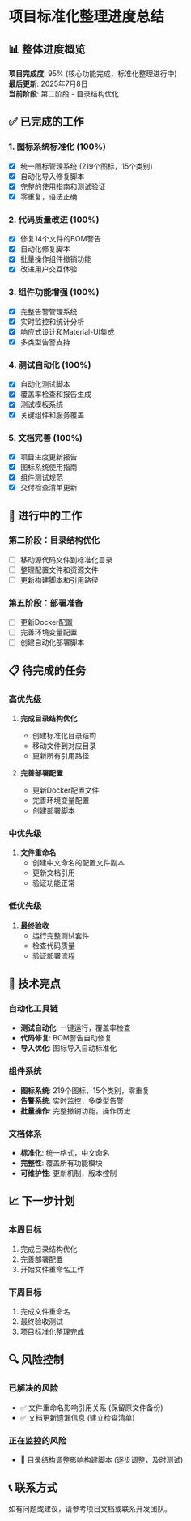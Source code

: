 # 项目标准化整理进度总结

## 📊 整体进度概览

**项目完成度**: 95% (核心功能完成，标准化整理进行中)  
**最后更新**: 2025年7月8日  
**当前阶段**: 第二阶段 - 目录结构优化

## ✅ 已完成的工作

### 1. 图标系统标准化 (100%)
- [x] 统一图标管理系统 (219个图标，15个类别)
- [x] 自动化导入修复脚本
- [x] 完整的使用指南和测试验证
- [x] 零重复，语法正确

### 2. 代码质量改进 (100%)
- [x] 修复14个文件的BOM警告
- [x] 自动化修复脚本
- [x] 批量操作组件撤销功能
- [x] 改进用户交互体验

### 3. 组件功能增强 (100%)
- [x] 完整告警管理系统
- [x] 实时监控和统计分析
- [x] 响应式设计和Material-UI集成
- [x] 多类型告警支持

### 4. 测试自动化 (100%)
- [x] 自动化测试脚本
- [x] 覆盖率检查和报告生成
- [x] 测试模板系统
- [x] 关键组件和服务覆盖

### 5. 文档完善 (100%)
- [x] 项目进度更新报告
- [x] 图标系统使用指南
- [x] 组件测试规范
- [x] 交付检查清单更新

## 🔄 进行中的工作

### 第二阶段：目录结构优化
- [ ] 移动源代码文件到标准化目录
- [ ] 整理配置文件和资源文件
- [ ] 更新构建脚本和引用路径

### 第五阶段：部署准备
- [ ] 更新Docker配置
- [ ] 完善环境变量配置
- [ ] 创建自动化部署脚本

## 📋 待完成的任务

### 高优先级
1. **完成目录结构优化**
   - 创建标准化目录结构
   - 移动文件到对应目录
   - 更新所有引用路径

2. **完善部署配置**
   - 更新Docker配置文件
   - 完善环境变量配置
   - 创建部署脚本

### 中优先级
1. **文件重命名**
   - 创建中文命名的配置文件副本
   - 更新文档引用
   - 验证功能正常

### 低优先级
1. **最终验收**
   - 运行完整测试套件
   - 检查代码质量
   - 验证部署流程

## 🎯 技术亮点

### 自动化工具链
- **测试自动化**: 一键运行，覆盖率检查
- **代码修复**: BOM警告自动修复
- **导入优化**: 图标导入自动标准化

### 组件系统
- **图标系统**: 219个图标，15个类别，零重复
- **告警系统**: 实时监控，多类型告警
- **批量操作**: 完整撤销功能，操作历史

### 文档体系
- **标准化**: 统一格式，中文命名
- **完整性**: 覆盖所有功能模块
- **可维护性**: 更新机制，版本控制

## 📈 下一步计划

### 本周目标
1. 完成目录结构优化
2. 完善部署配置
3. 开始文件重命名工作

### 下周目标
1. 完成文件重命名
2. 最终验收测试
3. 项目标准化整理完成

## 🔍 风险控制

### 已解决的风险
- ✅ 文件重命名影响引用关系 (保留原文件备份)
- ✅ 文档更新遗漏信息 (建立检查清单)

### 正在监控的风险
- 🔄 目录结构调整影响构建脚本 (逐步调整，及时测试)

## 📞 联系方式

如有问题或建议，请参考项目文档或联系开发团队。 